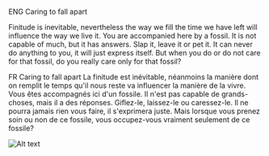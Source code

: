 ENG
Caring to fall apart

Finitude is inevitable, nevertheless the way we fill the time we have left will influence the way we live it. You are accompanied here by a fossil.
It is not capable of much, but it has answers.
Slap it, leave it or pet it.
It can never do anything to you, it will just express itself.
But when you do or do not care for that fossil, do you really care only for that fossil?

FR
Caring to fall apart
La finitude est inévitable, néanmoins la manière dont on remplit le temps qu'il nous reste va influencer la manière de la vivre. Vous êtes accompagnés ici d'un fossile.
Il n'est pas capable de grands-choses, mais il a des réponses.
Giflez-le, laissez-le ou caressez-le.
Il ne pourra jamais rien vous faire, il s'exprimera juste.
Mais lorsque vous prenez soin ou non de ce fossile, vous occupez-vous vraiment seulement de ce fossile?

![Alt text](../../../../../../../../C:/Users/Utilisateur/OneDrive/Documents/Oct.%202022/head-md-time-in-time-out/Imageprocess/commensalisme.jpg)